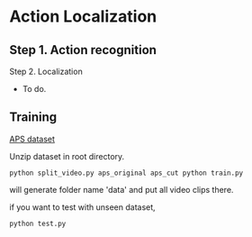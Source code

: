 # Action Localization

Step 1. Action recognition
 - 
 
Step 2. Localization
 - To do.


## Training

[APS dataset](https://drive.google.com/file/d/1VFM1J2yem5L3m6Zabefv6Qveeh4DXnUj/view?usp=sharing)

Unzip dataset in root directory.

`
python split_video.py aps_original aps_cut
python train.py
`

will generate folder name 'data' and put all video clips there.

if you want to test with unseen dataset,

`
python test.py
`
